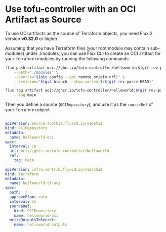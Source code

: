 # Use tofu-controller with an OCI Artifact as Source

To use OCI artifacts as the source of Terraform objects, you need Flux 2 version **v0.32.0** or higher.

Assuming that you have Terraform files (your root module may contain sub-modules) under ./modules,
you can use Flux CLI to create an OCI artifact for your Terraform modules
by running the following commands:

```bash
flux push artifact oci://ghcr.io/tofu-controller/helloworld:$(git rev-parse --short HEAD) \
    --path="./modules" \
    --source="$(git config --get remote.origin.url)" \
    --revision="$(git branch --show-current)/$(git rev-parse HEAD)"

flux tag artifact oci://ghcr.io/tofu-controller/helloworld:$(git rev-parse --short HEAD) \
    --tag main
```

Then you define a source (`OCIRepository`), and use it as the `sourceRef` of your Terraform object.

```yaml hl_lines="5 20-22"
---
apiVersion: source.toolkit.fluxcd.io/v1beta2
kind: OCIRepository
metadata:
  name: helloworld-oci
spec:
  interval: 1m
  url: oci://ghcr.io/tofu-controller/helloworld
  ref:
    tag: main
---
apiVersion: infra.contrib.fluxcd.io/v1alpha2
kind: Terraform
metadata:
  name: helloworld-tf-oci
spec:
  path: ./
  approvePlan: auto
  interval: 1m
  sourceRef:
    kind: OCIRepository
    name: helloworld-oci
  writeOutputsToSecret:
    name: helloworld-outputs
```
